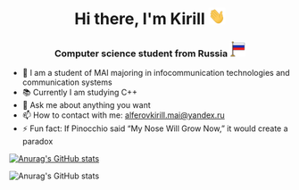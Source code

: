 <h1 align="center">Hi there, I'm Kirill <img src="https://github.com/AlferovKirill/AlferovKirill/blob/main/src/Hi.gif" height="30" width="30"/></h1>
<h3 align="center">Computer science student from Russia <img src="https://github.com/AlferovKirill/AlferovKirill/blob/main/src/Flag_v2.png" height="28" width="28"/></h3>

- 📌 I am a student of MAI majoring in infocommunication technologies and communication systems
- 📚 Currently I am studying C++
- 💬 Ask me about anything you want
- 📫 How to contact with me: alferovkirill.mai@yandex.ru
- ⚡ Fun fact: If Pinocchio said “My Nose Will Grow Now,” it would create a paradox

[![Anurag's GitHub stats](https://github-readme-stats.vercel.app/api?username=alferovkirill)](https://github.com/alferovkirill/github-readme-stats)

![Anurag's GitHub stats](https://github-readme-stats.vercel.app/api?username=alferovkirill&theme=default&hide=stars,commits,prs&count_private=true)
